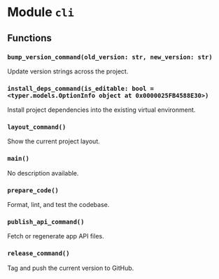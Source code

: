 # Module `cli`

## Functions

### `bump_version_command(old_version: str, new_version: str)`

Update version strings across the project.

### `install_deps_command(is_editable: bool = <typer.models.OptionInfo object at 0x0000025FB4588E30>)`

Install project dependencies into the existing virtual environment.

### `layout_command()`

Show the current project layout.

### `main()`

No description available.

### `prepare_code()`

Format, lint, and test the codebase.

### `publish_api_command()`

Fetch or regenerate app API files.

### `release_command()`

Tag and push the current version to GitHub.
